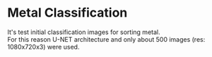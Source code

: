 # Metal Classification <br/>
It's test initial classification images for sorting metal. <br/>
For this reason U-NET architecture and only about 500 images (res: 1080x720x3) were used.
